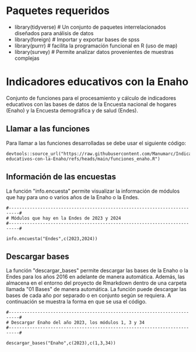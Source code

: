 # Paquetes requeridos

- library(tidyverse) # Un conjunto de paquetes interrelacionados diseñados para análisis de datos
- library(foreign) # Importar y exportar bases de spss
- library(purrr) # facilita la programación funcional en R (uso de map)
- library(survey)  # Permite analizar datos provenientes de muestras complejas

# Indicadores educativos con la Enaho
Conjunto de funciones para el procesamiento y cálculo de indicadores educativos con las bases de datos de la Encuesta nacional de hogares (Enaho) y la Encuesta demográfica y de salud (Endes).

## Llamar a las funciones 

Para llamar a las funciones desarrolladas se debe usar el siguiente código:

```
devtools::source_url("https://raw.githubusercontent.com/Manumarc/Indicadores-educativos-con-la-Enaho/refs/heads/main/funciones_enaho.R")
```
## Información de las encuestas

La función "info.encuesta" permite visualizar la información de módulos que hay para uno o varios años de la Enaho o la Endes.

```
#--------------------------------------------------------------------------#
# Módulos que hay en la Endes de 2023 y 2024
#--------------------------------------------------------------------------#

info.encuesta("Endes",c(2023,2024))

```

## Descargar bases

La función "descargar_bases" permite descargar las bases de la Enaho o la Endes para los años 2016 en adelante de manera automática. Además, las almacena en el entorno del proyecto de Rmarkdown dentro de una carpeta llamada "01 Bases" de manera automática. La función puede descargar las bases de cada año por separado o en conjunto según se requiera. A continuación se muestra la forma en que se usa el código.

```
#--------------------------------------------------------------------------#
# Descargar Enaho del año 2023, los módulos 1, 3 y 34
#--------------------------------------------------------------------------#

descargar_bases("Enaho",c(2023),c(1,3,34))

```
